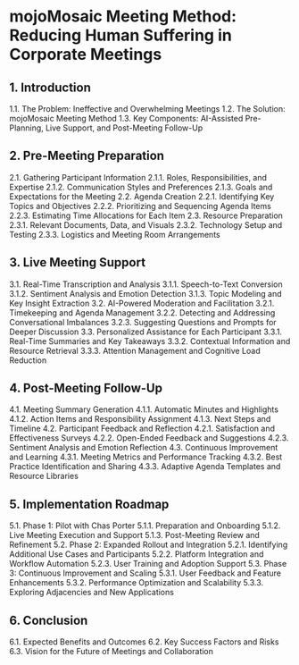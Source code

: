 # mojoMosaic Meeting Method: Reducing Human Suffering in Corporate Meetings

## 1. Introduction
   1.1. The Problem: Ineffective and Overwhelming Meetings
   1.2. The Solution: mojoMosaic Meeting Method
   1.3. Key Components: AI-Assisted Pre-Planning, Live Support, and Post-Meeting Follow-Up

## 2. Pre-Meeting Preparation
   2.1. Gathering Participant Information
      2.1.1. Roles, Responsibilities, and Expertise
      2.1.2. Communication Styles and Preferences
      2.1.3. Goals and Expectations for the Meeting
   2.2. Agenda Creation
      2.2.1. Identifying Key Topics and Objectives
      2.2.2. Prioritizing and Sequencing Agenda Items
      2.2.3. Estimating Time Allocations for Each Item
   2.3. Resource Preparation
      2.3.1. Relevant Documents, Data, and Visuals
      2.3.2. Technology Setup and Testing
      2.3.3. Logistics and Meeting Room Arrangements

## 3. Live Meeting Support
   3.1. Real-Time Transcription and Analysis
      3.1.1. Speech-to-Text Conversion
      3.1.2. Sentiment Analysis and Emotion Detection
      3.1.3. Topic Modeling and Key Insight Extraction
   3.2. AI-Powered Moderation and Facilitation
      3.2.1. Timekeeping and Agenda Management
      3.2.2. Detecting and Addressing Conversational Imbalances
      3.2.3. Suggesting Questions and Prompts for Deeper Discussion
   3.3. Personalized Assistance for Each Participant
      3.3.1. Real-Time Summaries and Key Takeaways
      3.3.2. Contextual Information and Resource Retrieval
      3.3.3. Attention Management and Cognitive Load Reduction

## 4. Post-Meeting Follow-Up
   4.1. Meeting Summary Generation
      4.1.1. Automatic Minutes and Highlights
      4.1.2. Action Items and Responsibility Assignment
      4.1.3. Next Steps and Timeline
   4.2. Participant Feedback and Reflection
      4.2.1. Satisfaction and Effectiveness Surveys
      4.2.2. Open-Ended Feedback and Suggestions
      4.2.3. Sentiment Analysis and Emotion Reflection
   4.3. Continuous Improvement and Learning
      4.3.1. Meeting Metrics and Performance Tracking
      4.3.2. Best Practice Identification and Sharing
      4.3.3. Adaptive Agenda Templates and Resource Libraries

## 5. Implementation Roadmap
   5.1. Phase 1: Pilot with Chas Porter
      5.1.1. Preparation and Onboarding
      5.1.2. Live Meeting Execution and Support
      5.1.3. Post-Meeting Review and Refinement
   5.2. Phase 2: Expanded Rollout and Integration
      5.2.1. Identifying Additional Use Cases and Participants
      5.2.2. Platform Integration and Workflow Automation
      5.2.3. User Training and Adoption Support
   5.3. Phase 3: Continuous Improvement and Scaling
      5.3.1. User Feedback and Feature Enhancements
      5.3.2. Performance Optimization and Scalability
      5.3.3. Exploring Adjacencies and New Applications

## 6. Conclusion
   6.1. Expected Benefits and Outcomes
   6.2. Key Success Factors and Risks
   6.3. Vision for the Future of Meetings and Collaboration
